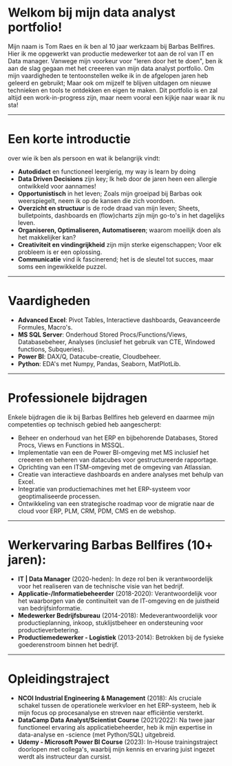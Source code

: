 # Welkom bij mijn data analyst portfolio!
Mijn naam is Tom Raes en ik ben al 10 jaar werkzaam bij Barbas Bellfires. Hier ik me opgewerkt van productie medewerker tot aan  de rol van IT en Data manager. Vanwege mijn voorkeur voor "leren door het te doen", ben ik aan de slag gegaan met het creeeren van mijn data analyst portfolio. Om mijn vaardigheden te tentoonstellen welke ik in de afgelopen jaren heb geleerd en gebruikt; Maar ook om mijzelf te blijven uitdagen om nieuwe technieken en tools te ontdekken en eigen te maken. Dit portfolio is en zal altijd een work-in-progress zijn, maar neem vooral een kijkje naar waar ik nu sta!

__________________________________________________________________________________________________________________
# Een korte introductie
over wie ik ben als persoon en wat ik belangrijk vindt:
  - **Autodidact** en functioneel leergierig, my way is learn by doing
  - **Data Driven Decisions** zijn key; Ik heb door de jaren heen een allergie ontwikkeld voor aannames!
  - **Opportunistisch** in het leven; Zoals mijn groeipad bij Barbas ook weerspiegelt, neem ik op de kansen die zich voordoen. 
  - **Overzicht en structuur** is de rode draad van mijn leven; Sheets, bulletpoints, dashboards en (flow)charts zijn mijn go-to's in het dagelijks leven.
  - **Organiseren, Optimaliseren, Automatiseren**; waarom moeilijk doen als het makkelijker kan? 
  - **Creativiteit en vindingrijkheid** zijn mijn sterke eigenschappen; Voor elk probleem is er een oplossing.
  - **Communicatie** vind ik fascinerend; het is de sleutel tot succes, maar soms een ingewikkelde puzzel.
__________________________________________________________________________________________________________________
# Vaardigheden
- **Advanced Excel**: Pivot Tables, Interactieve dashboards, Geavanceerde Formules, Macro's.
- **MS SQL Server**: Onderhoud Stored Procs/Functions/Views, Databasebeheer, Analyses (inclusief het gebruik van CTE, Windowed functions, Subqueries).
- **Power BI**: DAX/Q, Datacube-creatie, Cloudbeheer.
- **Python**: EDA's met Numpy, Pandas, Seaborn, MatPlotLib.
__________________________________________________________________________________________________________________
# Professionele bijdragen
Enkele bijdragen die ik bij Barbas Bellfires heb geleverd en daarmee mijn competenties op technisch gebied heb aangescherpt:
- Beheer en onderhoud van het ERP en bijbehorende Databases, Stored Procs, Views en Functions in MSSQL.
- Implementatie van een de Power BI-omgeving met MS inclusief het creeeren en beheren van datacubes voor gestructureerde rapportage.
- Oprichting van een ITSM-omgeving met de omgeving van Atlassian.
- Creatie van interactieve dashboards en andere analyses met behulp van Excel.
- Integratie van productiemachines met het ERP-systeem voor geoptimaliseerde processen.
- Ontwikkeling van een strategische roadmap voor de migratie naar de cloud voor ERP, PLM, CRM, PDM, CMS en de webshop.
__________________________________________________________________________________________________________________
# Werkervaring Barbas Bellfires (10+ jaren):
- **IT | Data Manager** (2020-heden): In deze rol ben ik verantwoordelijk voor het realiseren van de technische visie van het bedrijf.
- **Applicatie-/Informatiebeheerder** (2018-2020): Verantwoordelijk voor het waarborgen van de continuïteit van de IT-omgeving en de juistheid van bedrijfsinformatie.
- **Medewerker Bedrijfsbureau** (2014-2018): Medeverantwoordelijk voor productieplanning, inkoop, stuklijstbeheer en ondersteuning voor productieverbetering.
- **Productiemedewerker - Logistiek** (2013-2014): Betrokken bij de fysieke goederenstroom binnen het bedrijf.
__________________________________________________________________________________________________________________
# Opleidingstraject
- **NCOI Industrial Engineering & Management** (2018): Als cruciale schakel tussen de operationele werkvloer en het ERP-systeem, heb ik mijn focus op procesanalyse en streven naar efficiëntie versterkt.
- **DataCamp Data Analyst/Scientist Course** (2021/2022): Na twee jaar functioneel ervaring als applicatiebeheerder, heb ik mijn expertise in data-analyse en -science (met Python/SQL) uitgebreid.
- **Udemy - Microsoft Power BI Course** (2023): In-House trainingstraject doorlopen met collega's, waarbij mijn kennis en ervaring juist ingezet werdt als instructeur dan cursist. 


